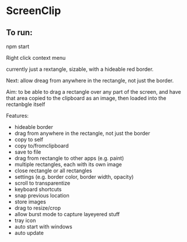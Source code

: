 # ScreenClip

## To run:

npm start

Right click context menu

currently just a rextangle, sizable, with a hideable red border.

Next: allow dreag from anywhere in the rectangle, not just the border.

Aim: to be able to drag a rectangle over any part of the screen, and have that area copied to the clipboard as an image, then loaded into the rectanbgle itself

Features:

- hideable border
- drag from anywhere in the rectangle, not just the border
- copy to self
- copy to/fromclipboard
- save to file
- drag from rectangle to other apps (e.g. paint)
- multiple rectangles, each with its own image
- close rectangle or all rectangles
- settings (e.g. border color, border width, opacity)
- scroll to transparentize
- keyboard shortcuts
- snap previous location
- store images
- drag to resize/crop
- allow burst mode to capture layeyered stuff
- tray icon
- auto start with windows
- auto update